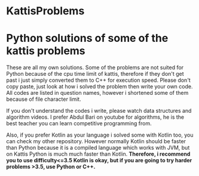 # KattisProblems

# <h1> Python solutions of some of the kattis problems 

These are all my own solutions. Some of the problems are not suited for Python because of the cpu time limit of kattis, therefore if they don't get past i just simply converted them to C++ for execution speed.
Please don't copy paste, just look at how i solved the problem then write your own code. All codes are listed in question names, however i shortened some of them because of file character limit.


If you don't understand the codes i write, please watch data structures and algorithm videos. I prefer Abdul Bari on youtube for algorithms, he is the best teacher you can learn competitive programming from.

Also, if you prefer Kotlin as your language i solved some with Kotlin too, you can check my other repository. However normally Kotlin should be faster than Python because it is a compiled language which works with JVM, but on Kattis Python is much much faster than Kotlin. **Therefore, i recommend you to use difficulty<=3.5 Kotlin is okay, but if you are going to try harder problems >3.5, use Python or C++.**
